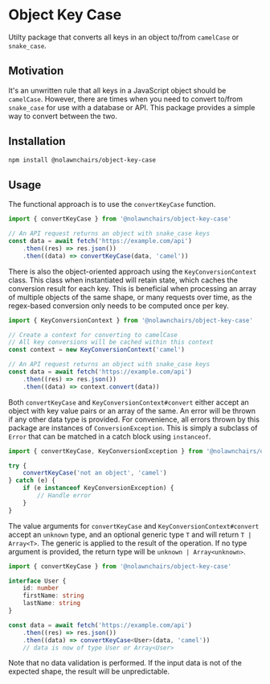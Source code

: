 
# Object Key Case

Utilty package that converts all keys in an object to/from `camelCase` or `snake_case`.

## Motivation

It's an unwritten rule that all keys in a JavaScript object should be `camelCase`. However, there are times when you need to convert to/from `snake_case` for use with a database or API. This package provides a simple way to convert between the two.

## Installation

```bash
npm install @nolawnchairs/object-key-case
```

## Usage

The functional approach is to use the `convertKeyCase` function.

```typescript
import { convertKeyCase } from '@nolawnchairs/object-key-case'

// An API request returns an object with snake_case keys
const data = await fetch('https://example.com/api')
    .then((res) => res.json())
    .then((data) => convertKeyCase(data, 'camel'))
```

There is also the object-oriented approach using the `KeyConversionContext` class. This class when instantiated will retain state, which caches the conversion result for each key. This is beneficial when processing an array of multiple objects of the same shape, or many requests over time, as the regex-based conversion only needs to be computed once per key.

```typescript
import { KeyConversionContext } from '@nolawnchairs/object-key-case'

// Create a context for converting to camelCase
// All key conversions will be cached within this context
const context = new KeyConversionContext('camel')

// An API request returns an object with snake_case keys
const data = await fetch('https://example.com/api')
    .then((res) => res.json())
    .then((data) => context.convert(data))
```

Both `convertKeyCase` and `KeyConversionContext#convert` either accept an object with key value pairs or an array of the same. An error will be thrown if any other data type is provided. For convenience, all errors thrown by this package are instances of `ConversionException`. This is simply a subclass of `Error` that can be matched in a catch block using `instanceof`.

```typescript
import { convertKeyCase, KeyConversionException } from '@nolawnchairs/object-key-case'

try {
    convertKeyCase('not an object', 'camel')
} catch (e) {
    if (e instanceof KeyConversionException) {
        // Handle error
    }
}
```

The value arguments for `convertKeyCase` and `KeyConversionContext#convert` accept an `unknown` type, and an optional generic type `T` and will return `T | Array<T>`. The generic is applied to the result of the operation. If no type argument is provided, the return type will be `unknown | Array<unknown>`.

```typescript
import { convertKeyCase } from '@nolawnchairs/object-key-case'

interface User {
    id: number
    firstName: string
    lastName: string
}

const data = await fetch('https://example.com/api')
    .then((res) => res.json())
    .then((data) => convertKeyCase<User>(data, 'camel'))
    // data is now of type User or Array<User>
```

Note that no data validation is performed. If the input data is not of the expected shape, the result will be unpredictable.
